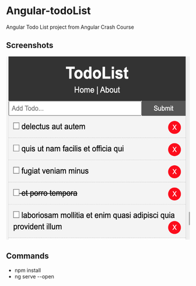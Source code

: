 # Angular-todoList
Angular Todo List project from Angular Crash Course


## Screenshots

<img src="images/img1.png" height=500px/>


## Commands

- npm install
- ng serve --open
